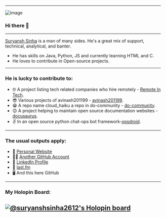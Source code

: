 
-----

<p align="center">
 
![image](https://user-images.githubusercontent.com/61057666/169029838-74df663d-2e62-4d77-bdff-b43f7d63f00f.png)

</p>

### Hi there 👋
-----

[Suryansh Sinha](https://suryanshrajeevq1v.whjr.site/) is a man of many sides. He's a great mix of support, technical, analytical, and banter.
* He has skills on Java, Python, JS and currently learning HTML and C.
* He loves to contribute in Open-source projects.
-----
### He is lucky to contribute to:
* 🤓  A project listing tech related companies who hire remotely - [Remote In Tech](https://remoteintech.company/).
* 😎  Various projects of avinash201199 - [avinash201199](https://github.com/avinash201199/).
* 😁  A repo name cloud_haiku a repo in do-community - [do-community](https://github.com/do-community/).
* 😊  A project helping to maintain open source documentation websites -[docusaurus](https://github.com/facebook/docusaurus/).
* ✌  In an open source python chat-ops bot framework-[opsdroid](https://github.com/opsdroid/).
-----
### The usual outputs apply:
* 🧡 [Personal Website](https://suryanshrajeevq1v.whjr.site/)
* 🧛‍♀️ [Another GitHub Account](https://github.com/suryanshsinha?tab=repositories)
* 💌 [LinkedIn Profile](https://www.linkedin.com/in/suryansh-sinha-40273a240/)
* 🎵 [last.fm](https://last.fm/user/takealeft)
* 🖥️ And this here GitHub
-----
### My Holopin Board: 
[![@suryanshsinha2612's Holopin board](https://holopin.me/suryanshsinha2612)](https://holopin.io/@suryanshsinha2612)
-----


